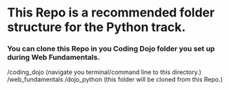# This Repo is a recommended folder structure for the Python track.

### You can clone this Repo in you Coding Dojo folder you set up during Web Fundamentals.

/coding_dojo (navigate you terminal/command line to this directory.)
  /web_fundamentals
  /dojo_python (this folder will be cloned from this Repo.)
